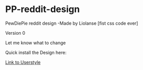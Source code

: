 # PP-reddit-design
PewDiePie reddit design
-Made by Liolanse
[fist css code ever]

Version 0

Let me know what to change

Quick install the Design here:
<body>
<a href="https://userstyles.org/styles/186152/pewdiepie-reddit-design" target="_blank">Link to Userstyle</a>
</body>
